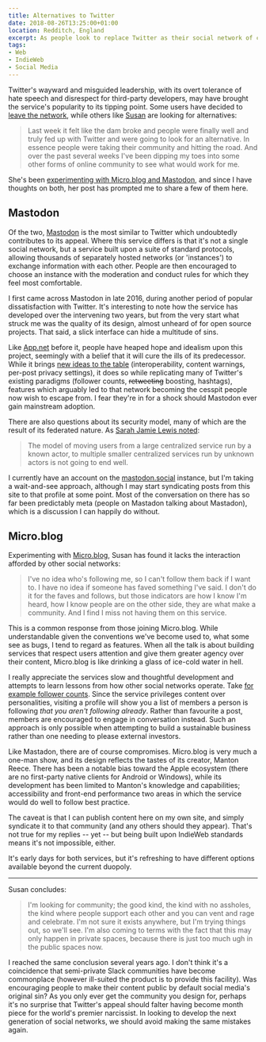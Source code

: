 ```yaml
---
title: Alternatives to Twitter
date: 2018-08-26T13:25:00+01:00
location: Redditch, England
excerpt: As people look to replace Twitter as their social network of choice, Mastadon and Micro.blog have emerged as early contenders.
tags:
- Web
- IndieWeb
- Social Media
---
```

Twitter's wayward and misguided leadership, with its overt tolerance of hate speech and disrespect for third-party developers, may have brought the service's popularity to its tipping point. Some users have decided to [leave the network][1], while others like [Susan][2] are looking for alternatives:

> Last week it felt like the dam broke and people were finally well and truly fed up with Twitter and were going to look for an alternative. In essence people were taking their community and hitting the road. And over the past several weeks I've been dipping my toes into some other forms of online community to see what would work for me.

She's been [experimenting with Micro.blog and Mastodon][3], and since I have thoughts on both, her post has prompted me to share a few of them here.

## Mastodon

Of the two, [Mastodon][4] is the most similar to Twitter which undoubtedly contributes to its appeal. Where this service differs is that it's not a single social network, but a service built upon a suite of standard protocols, allowing thousands of separately hosted networks (or 'instances') to exchange information with each other. People are then encouraged to choose an instance with the moderation and conduct rules for which they feel most comfortable.

I first came across Mastodon in late 2016, during another period of popular dissatisfaction with Twitter. It's interesting to note how the service has developed over the intervening two years, but from the very start what struck me was the quality of its design, almost unheard of for open source projects. That said, a slick interface can hide a multitude of sins.

Like [App.net][5] before it, people have heaped hope and idealism upon this project, seemingly with a belief that it will cure the ills of its predecessor. While it brings [new ideas to the table][6] (interoperability, content warnings, per-post privacy settings), it does so while replicating many of Twitter's existing paradigms (follower counts, ~~retweeting~~ boosting, hashtags), features which arguably led to that network becoming the cesspit people now wish to escape from. I fear they're in for a shock should Mastodon ever gain mainstream adoption.

There are also questions about its security model, many of which are the result of its federated nature. As [Sarah Jamie Lewis noted][7]:

> The model of moving users from a large centralized service run by a known actor, to multiple smaller centralized services run by unknown actors is not going to end well.

I currently have an account on the [mastodon.social][8] instance, but I'm taking a wait-and-see approach, although I may start syndicating posts from this site to that profile at some point. Most of the conversation on there has so far been predictably meta (people on Mastadon talking about Mastadon), which is a discussion I can happily do without.

## Micro.blog

Experimenting with [Micro.blog][9], Susan has found it lacks the interaction afforded by other social networks:

> I've no idea who's following me, so I can't follow them back if I want to. I have no idea if someone has faved something I've said. I don't do it for the faves and follows, but those indicators are how I know I'm heard, how I know people are on the other side, they are what make a community. And I find I miss not having them on this service.

This is a common response from those joining Micro.blog. While understandable given the conventions we've become used to, what some see as bugs, I tend to regard as features. When all the talk is about building services that respect users attention and give them greater agency over their content, Micro.blog is like drinking a glass of ice-cold water in hell.

I really appreciate the services slow and thoughtful development and attempts to learn lessons from how other social networks operate. Take [for example follower counts][10]. Since the service privileges content over personalities, visiting a profile will show you a list of members a person is following *that you aren't following already*. Rather than favourite a post, members are encouraged to engage in conversation instead. Such an approach is only possible when attempting to build a sustainable business rather than one needing to please external investors.

Like Mastadon, there are of course compromises. Micro.blog is very much a one-man show, and its design reflects the tastes of its creator, Manton Reece. There has been a notable bias toward the Apple ecosystem (there are no first-party native clients for Android or Windows), while its development has been limited to Manton's knowledge and capabilities; accessibility and front-end performance two areas in which the service would do well to follow best practice.

The caveat is that I can publish content here on my own site, and simply syndicate it to that community (and any others should they appear). That's not true for my replies -- yet -- but being built upon IndieWeb standards means it's not impossible, either.

It's early days for both services, but it's refreshing to have different options available beyond the current duopoly.

* * *

Susan concludes:

>  I'm looking for community; the good kind, the kind with no assholes, the kind where people support each other and you can vent and rage and celebrate. I'm not sure it exists anywhere, but I'm trying things out, so we'll see. I'm also coming to terms with the fact that this may only happen in private spaces, because there is just too much ugh in the public spaces now.

I reached the same conclusion several years ago. I don't think it's a coincidence that semi-private Slack communities have become commonplace (however ill-suited the product is to provide this facility). Was encouraging people to make their content public by default social media's original sin? As you only ever get the community you design for, perhaps it's no surprise that Twitter's appeal should falter having become month piece for the world's premier narcissist. In looking to develop the next generation of social networks, we should avoid making the same mistakes again.

[1]: https://a.wholelottanothing.org/2018/08/08/im-done-with-twitter/
[2]: https://susanjeanrobertson.com
[3]: https://susanjeanrobertson.com/writing/social-media-change/
[4]: https://joinmastodon.org
[5]: https://en.wikipedia.org/wiki/App.net
[6]: https://blog.joinmastodon.org/2018/07/cage-the-mastodon/
[7]: https://mobile.twitter.com/SarahJamieLewis/status/1030569720527765504
[8]: https://mastodon.social/@paulrobertlloyd
[9]: https://micro.blog
[10]: https://www.manton.org/2018/07/12/following-users-ui.html
